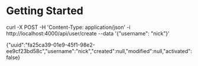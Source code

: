 # Getting Started

curl -X POST -H 'Content-Type: application/json' -i http://localhost:4000/api/user/create --data '{"username": "nick"}'

{"uuid":"fa25ca39-01e9-45f1-98e2-ee9cf23bd58c","username":"nick","created":null,"modified":null,"activated":false}
